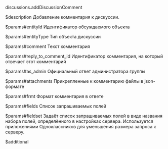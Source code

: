 discussions.addDiscussionComment

$description
Добавление комментария к дискуссии.

$params#entityId
Идентификатор обсуждаемого объекта

$params#entityType
Тип объекта дискуссии

$params#comment
Текст комментария

$params#reply_to_comment_id
Идентификатор комментария, на который отвечает этот комментарий

$params#as_admin
Официальный ответ администратора группы

$params#attachments
Прикрепленные к комментарию файлы в json-формате

$params#frmt
Формат комментария в ответе

$params#fields
Список запрашиваемых полей

$params#fieldset
Задаёт список запрашиваемых полей в виде названия набора полей, определённого в настройках сервера. Используется приложениями Одноклассников для уменьшения размера запроса к серверу.

$additional
